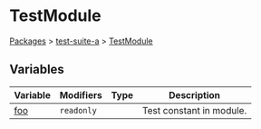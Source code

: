 # TestModule

[Packages](/) &gt; [test-suite-a](/test-suite-a) &gt; [TestModule](/test-suite-a/testmodule-namespace)

## Variables

| Variable | Modifiers | Type | Description |
| --- | --- | --- | --- |
| [foo](/test-suite-a/testmodule-namespace/foo-variable) | `readonly` |  | Test constant in module. |
